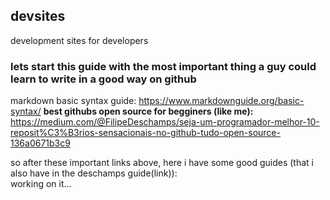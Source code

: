 ## devsites
development sites for developers
### lets start this guide with the most important thing a guy could learn to write in a good way on github
markdown basic syntax guide: https://www.markdownguide.org/basic-syntax/
**best githubs open source for begginers (like me):** https://medium.com/@FilipeDeschamps/seja-um-programador-melhor-10-reposit%C3%B3rios-sensacionais-no-github-tudo-open-source-136a0671b3c9

so after these important links above, here i have some good guides (that i also have in the deschamps guide(link)):\
working on it...
